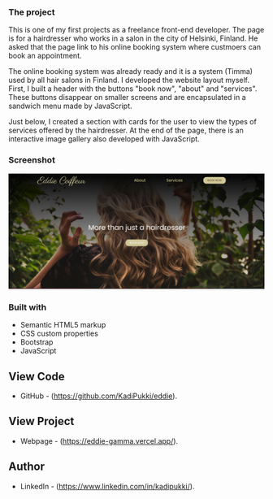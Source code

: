 ### The project

This is one of my first projects as a freelance front-end developer. The page is for a hairdresser who works in a salon in the city of Helsinki, Finland. He asked that the page link to his online booking system where custmoers can book an appointment.

The online booking system was already ready and it is a system (Timma) used by all hair salons in Finland.
I developed the website layout myself. First, I built a header with the buttons "book now", "about" and "services".
These buttons disappear on smaller screens and are encapsulated in a sandwich menu made by JavaScript.

Just below, I created a section with cards for the user to view the types of services offered by the hairdresser. At the end of the page, there is an interactive image gallery also developed with JavaScript.


### Screenshot

![Main Page](/page.png)


### Built with

- Semantic HTML5 markup
- CSS custom properties
- Bootstrap
- JavaScript

## View Code
- GitHub - (https://github.com/KadiPukki/eddie).

## View Project
- Webpage - (https://eddie-gamma.vercel.app/).

## Author

- LinkedIn - (https://www.linkedin.com/in/kadipukki/).
